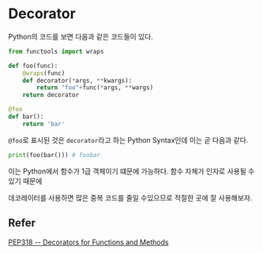 # Decorator

Python의 코드를 보면 다음과 같은 코드들이 있다.

```python
from functools import wraps

def foo(func):
    @wraps(func)
    def decorator(*args, **kwargs):
   		return "foo"+func(*args, **wargs)
    return decorator

@foo
def bar():
    return 'bar'
```

`@foo`로 표시된 것은 `decorator`라고 하는 Python Syntax인데 이는 곧 다음과 같다.

```python
print(foo(bar())) # foobar
```

이는 Python에서 함수가 1급 객체이기 떄문에 가능하다. 함수 자체가 인자로 사용될 수 있기 때문에



데코레이터를 사용하면 많은 중복 코드를 줄일 수있으므로 적절한 곳에 잘 사용해보자.



## Refer

[PEP318 -- Decorators for Functions and Methods](https://www.python.org/dev/peps/pep-0318/)
